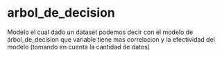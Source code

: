 # arbol_de_decision
Modelo el cual dado un dataset podemos decir con el modelo de árbol_de_decision que variable tiene mas correlacion y la efectividad del modelo (tomando en cuenta la cantidad de datos)
